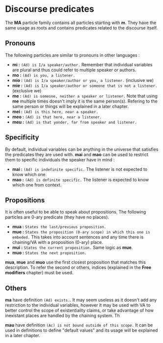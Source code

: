 # Discourse predicates

The __MA__ particle family contains all particles starting with __m__. They
have the same usage as roots and contains predicates related to the discourse
itself. 

## Pronouns

The following particles are similar to pronouns in other languages :

- __mi :__ `(Ad) is I/a speaker/author.` Remember that individual variables are
  plural and thus could refer to multiple speaker or authors.
- __mo :__ `(Ad) is you, a listener.`
- __mio :__ `(Ad) is I/a speaker/author or you, a listener.` (inclusive we)
- __mie :__ `(Ad) is I/a speaker/author or someone that is not a listener.`
  (exclusive we)
- __me :__ `(Ad) is someone, neither a speaker or listener.` Note that using
  __me__ multiple times doesn't imply it is the same person(s). Refering to the
  same person or things will be explained in a later chapter.
- __mei :__ `(Ad) is this here, near a speaker.`
- __meo :__ `(Ad) is that here, near a listener.`
- __meu :__ `(Ad) is that yonder, far from speaker and listener.`

## Specificity

By default, individual variables can be anything in the universe that satisfies
the predicates they are used with. __mai__ and __mao__ can be used to restrict
them to specific individuals the speaker have in mind :
- __mai :__ `(Ad) is indefinite specific.` The listener is not expected to know
  which one.
- __mao :__ `(Ad) is definite specific.` The listener is expected to know which
  one from context.

## Propositions

It is often useful to be able to speak about propositions. The following
particles are 0-ary predicate (they have no places). 

- __mua :__ `States the last/previous proposition.`
- __mue :__ `States the proposition (0-ary scope) in which this one is embeded.`
  This takes into account sentences and any time there is chaining/VA with a
  proposition (0-ary) place.
- __mui :__ `States the current proposition.` Same logic as __mue__.
- __muo :__ `States the next proposition.`

__mua__, __mue__ and __muo__ use the first closest proposition that matches this
description. To refer the second or others, indices (explained in the __Free
modifiers__ chapter) must be used.

## Others

__ma__ have definition `(Ad) exists.`. It may seem useless as it doesn't add
any restriction to the individual variables, however it may be used with VA to
better control the scope of existentiality claims, or take advantage of how
inexistant places are handled by the chaining system. Th

__mau__ have definition `(Ac) is not bound outside of this scope.` It can be
used in definitions to define "default values" and its usage will be explained
in a later chapter.

